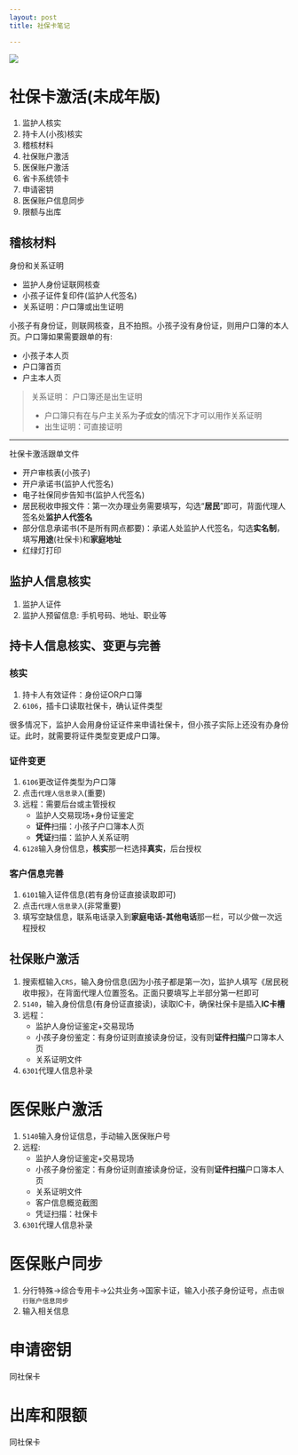 ```yaml
---
layout: post
title: 社保卡笔记

---
```



![]({{"/assets/img/screenshot.png"|absolute_url}})

# 社保卡激活(未成年版)

1. 监护人核实
2. 持卡人(小孩)核实
3. 稽核材料
4. 社保账户激活
5. 医保账户激活
6. 省卡系统领卡
7. 申请密钥
8. 医保账户信息同步
9. 限额与出库


## 稽核材料

身份和关系证明

- 监护人身份证联网核查
- 小孩子证件复印件(监护人代签名)
- 关系证明：户口簿或出生证明

小孩子有身份证，则联网核查，且不拍照。小孩子没有身份证，则用户口簿的本人页。户口簿如果需要跟单的有:

- 小孩子本人页
- 户口簿首页
- 户主本人页

> 关系证明： 户口簿还是出生证明
> - 户口簿只有在与户主关系为**子**或**女**的情况下才可以用作关系证明
> - 出生证明：可直接证明


---

社保卡激活跟单文件

- 开户审核表(小孩子)
- 开户承诺书(监护人代签名)
- 电子社保同步告知书(监护人代签名)
- 居民税收申报文件：第一次办理业务需要填写，勾选“**居民**”即可，背面代理人签名处**监护人代签名**
- 部分信息承诺书(不是所有网点都要)：承诺人处监护人代签名，勾选**实名制**，填写**用途**(社保卡)和**家庭地址**
- 红绿灯打印

## 监护人信息核实

1. 监护人证件
2. 监护人预留信息: 手机号码、地址、职业等

## 持卡人信息核实、变更与完善

### 核实

1. 持卡人有效证件：身份证OR户口簿
2. `6106`，插卡口读取社保卡，确认证件类型

很多情况下，监护人会用身份证证件来申请社保卡，但小孩子实际上还没有办身份证。此时，就需要将证件类型变更成户口簿。

### 证件变更 

1. `6106`更改证件类型为户口簿
2. 点击`代理人信息录入`(重要)
3. 远程：需要后台或主管授权
    - 监护人交易现场+身份证鉴定
    - **证件**扫描：小孩子户口簿本人页
    - **凭证**扫描：监护人关系证明
4. `6128`输入身份信息，**核实**那一栏选择**真实**，后台授权


### 客户信息完善

1. `6101`输入证件信息(若有身份证直接读取即可)
2. 点击`代理人信息录入`(非常重要)
3. 填写空缺信息，联系电话录入到**家庭电话-其他电话**那一栏，可以少做一次远程授权

## 社保账户激活

1. 搜索框输入`CRS`，输入身份信息(因为小孩子都是第一次)，监护人填写《居民税收申报》，在背面代理人位置签名。正面只要填写上半部分第一栏即可
2. `5140`，输入身份信息(有身份证直接读)，读取IC卡，确保社保卡是插入**IC卡槽**
3. 远程：
    - 监护人身份证鉴定+交易现场
    - 小孩子身份鉴定：有身份证则直接读身份证，没有则**证件扫描**户口簿本人页
    - 关系证明文件
4. `6301`代理人信息补录

# 医保账户激活

1. `5140`输入身份证信息，手动输入医保账户号
2. 远程:
    - 监护人身份证鉴定+交易现场
    - 小孩子身份鉴定：有身份证则直接读身份证，没有则**证件扫描**户口簿本人页
    - 关系证明文件
    - 客户信息概览截图
    - 凭证扫描：社保卡
3. `6301`代理人信息补录

# 医保账户同步

1. 分行特殊->综合专用卡->公共业务->国家卡证，输入小孩子身份证号，点击`银行账户信息同步`
2. 输入相关信息

# 申请密钥

同社保卡

# 出库和限额

同社保卡
